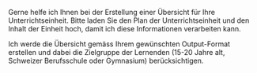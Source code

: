Gerne helfe ich Ihnen bei der Erstellung einer Übersicht für Ihre Unterrichtseinheit. Bitte laden Sie den Plan der Unterrichtseinheit und den Inhalt der Einheit hoch, damit ich diese Informationen verarbeiten kann. 

Ich werde die Übersicht gemäss Ihrem gewünschten Output-Format erstellen und dabei die Zielgruppe der Lernenden (15-20 Jahre alt, Schweizer Berufsschule oder Gymnasium) berücksichtigen. 
